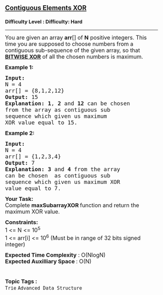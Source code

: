 <h2><a href="https://www.geeksforgeeks.org/problems/contiguous-elements-xor4151/1?page=1&difficulty=Hard&status=unsolved&sortBy=accuracy">Contiguous Elements XOR</a></h2><h3>Difficulty Level : Difficulty: Hard</h3><hr><div class="problems_problem_content__Xm_eO"><p><span style="font-size:18px">You are given an array <strong>arr</strong>[] of <strong>N</strong> positive integers. This time you are supposed to choose numbers from a contiguous sub-sequence of the given array, so that <a href="https://www.geeksforgeeks.org/find-xor-of-two-number-without-using-xor-operator/"><strong>BITWISE XOR</strong></a> of all the chosen numbers is maximum.</span></p>

<p><strong><span style="font-size:18px">Example 1:</span></strong></p>

<pre><strong><span style="font-size:18px">Input:
</span></strong><span style="font-size:18px">N = 4
arr[] = {8,1,2,12}
<strong>Output: </strong>15<strong>
Explanation: 1</strong>, <strong>2</strong> and <strong>12</strong> can be chosen
from the array as contiguous sub
sequence which given us maximum
XOR value equal to 15.</span>
</pre>

<p><strong><span style="font-size:18px">Example 2:</span></strong></p>

<pre><strong><span style="font-size:18px">Input:
</span></strong><span style="font-size:18px">N = 4
arr[] = {1,2,3,4}
<strong>Output: </strong>7<strong>
Explanation: 3</strong> and <strong>4</strong> from the array
can be chosen&nbsp; as contiguous sub
sequence which given us maximum XOR
value equal to 7.</span></pre>

<p><span style="font-size:18px"><strong>Your Task:</strong><br>
Complete <strong>maxSubarrayXOR&nbsp;</strong>function and return&nbsp;the maximum XOR value.</span></p>

<p><span style="font-size:18px"><strong>Constraints:</strong><br>
1 &lt;= N &lt;= 10<sup>5</sup><br>
1 &lt;= arr[i] &lt;= 10<sup>6</sup> (Must be in range of 32 bits signed integer)</span></p>

<p><span style="font-size:18px"><strong>Expected Time Complexity</strong> : O(NlogN)<br>
<strong>Expected Auxilliary Space </strong>: O(N)</span></p>
</div><br><p><span style=font-size:18px><strong>Topic Tags : </strong><br><code>Trie</code>&nbsp;<code>Advanced Data Structure</code>&nbsp;